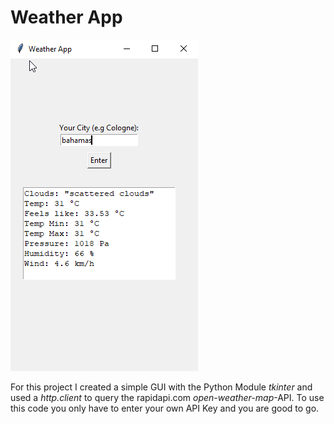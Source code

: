 # Weather App

![Weather_App](./weather_app.png)

For this project I created a simple GUI with the Python Module *tkinter* and used a *http.client* to query the rapidapi.com *open-weather-map*-API.
To use this code you only have to enter your own API Key and you are good to go.

